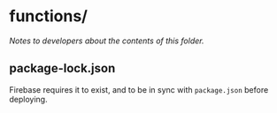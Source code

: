 # functions/

*Notes to developers about the contents of this folder.*

## package-lock.json

Firebase requires it to exist, and to be in sync with `package.json` before deploying.
